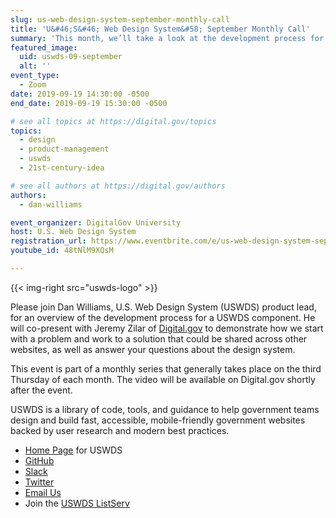 ```yaml
---
slug: us-web-design-system-september-monthly-call
title: 'U&#46;S&#46; Web Design System&#58; September Monthly Call'
summary: 'This month, we’ll take a look at the development process for a USWDS component and demonstrate how we start with a problem and work to a solution that could be shared across other websites.'
featured_image:
  uid: uswds-09-september
  alt: ''
event_type:
  - Zoom
date: 2019-09-19 14:30:00 -0500
end_date: 2019-09-19 15:30:00 -0500

# see all topics at https://digital.gov/topics
topics:
  - design
  - product-management
  - uswds
  - 21st-century-idea

# see all authors at https://digital.gov/authors
authors:
  - dan-williams

event_organizer: DigitalGov University
host: U.S. Web Design System
registration_url: https://www.eventbrite.com/e/us-web-design-system-september-monthly-call-registration-70228448179
youtube_id: 48tNlM9XQsM

---
```


{{< img-right src="uswds-logo" >}}

Please join Dan Williams, U.S. Web Design System (USWDS) product lead, for an overview of the development process for a USWDS component. He will co-present with Jeremy Zilar of [Digital.gov](https://digital.gov) to demonstrate how we start with a problem and work to a solution that could be shared across other websites, as well as answer your questions about the design system.

This event is part of a monthly series that generally takes place on the third Thursday of each month. The video will be available on Digital.gov shortly after the event.

USWDS is a library of code, tools, and guidance to help government teams design and build fast, accessible, mobile-friendly government websites backed by user research and modern best practices. 

- [Home Page](https://designsystem.digital.gov/) for USWDS
- [GitHub](https://github.com/uswds/uswds/issues)
- [Slack](https://chat.18f.gov/)
- [Twitter](https://twitter.com/uswds?lang=en) 
- [Email Us](mailto:uswds@gsa.gov) 
- Join the [USWDS ListServ](mailto:uswds-subscribe-request@listserv.gsa.gov)
